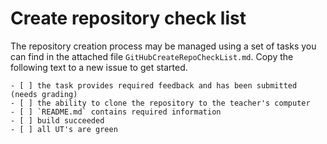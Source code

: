 # Create repository check list

The repository creation process may be managed using a set of tasks you can find in the attached file `GitHubCreateRepoCheckList.md`.  Copy the following text to a new issue to get started.

```TXT
- [ ] the task provides required feedback and has been submitted (needs grading)
- [ ] the ability to clone the repository to the teacher's computer
- [ ] `README.md` contains required information
- [ ] build succeeded
- [ ] all UT's are green
```
